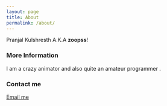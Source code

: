 ```yaml
---
layout: page
title: About
permalink: /about/
---
```


Pranjal Kulshresth A.K.A **zoopss**!

### More Information

I am a crazy animator and also quite an amateur programmer .

### Contact me

[Email me](mailto:zoopsspk15@gmail.com)
